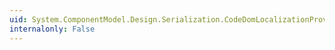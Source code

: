 ```yaml
---
uid: System.ComponentModel.Design.Serialization.CodeDomLocalizationProvider.Dispose
internalonly: False
---
```

